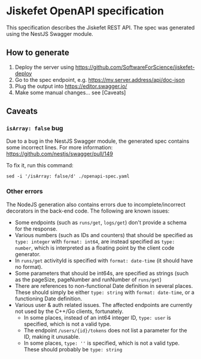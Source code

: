 # Jiskefet OpenAPI specification
This specification describes the Jiskefet REST API.
The spec was generated using the NestJS Swagger module.

## How to generate
1. Deploy the server using https://github.com/SoftwareForScience/jiskefet-deploy
2. Go to the spec endpoint, e.g. https://my.server.address/api/doc-json
3. Plug the output into https://editor.swagger.io/
4. Make some manual changes... see [Caveats]

## Caveats
### `isArray: false` bug
Due to a bug in the NestJS Swagger module, the generated spec contains some incorrect lines.
For more information: https://github.com/nestjs/swagger/pull/149

To fix it, run this command:
```
sed -i '/isArray: false/d' ./openapi-spec.yaml
```

### Other errors
The NodeJS generation also contains errors due to incomplete/incorrect decorators in the back-end code.
The following are known issues:
 - Some endpoints (such as `runs/get`, `logs/get`) don't provide a schema for the response.
 - Various numbers (such as IDs and counters) that should be specified as `type: integer` with `format: int64`,
   are instead specified as `type: number`, which is interpreted as a floating point by the client code generator.
 - In `runs/get` activityId is specified with `format: date-time` (it should have no format).
 - Some parameters that should be int64s, are specified as strings (such as the pageSize, pageNumber and runNumber of `runs/get`)
 - There are references to non-functional Date definition in several places. 
   These should simply be either `type: string` with `format: date-time`, or a functioning Date definition.
 - Various user & auth related issues. The affected endpoints are currently not used by the C++/Go clients, fortunately.
   - In some places, instead of an int64 integer ID, `type: user` is specified, which is not a valid type.
   - The endpoint `/users/{id}/tokens` does not list a parameter for the ID, making it unusable.
   - In some places, `type: ''` is specified, which is not a valid type. These should probably be `type: string`
